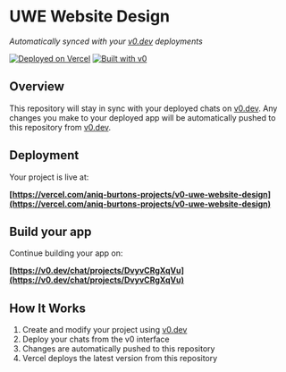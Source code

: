 # UWE Website Design

*Automatically synced with your [v0.dev](https://v0.dev) deployments*

[![Deployed on Vercel](https://img.shields.io/badge/Deployed%20on-Vercel-black?style=for-the-badge&logo=vercel)](https://vercel.com/aniq-burtons-projects/v0-uwe-website-design)
[![Built with v0](https://img.shields.io/badge/Built%20with-v0.dev-black?style=for-the-badge)](https://v0.dev/chat/projects/DvyvCRgXqVu)

## Overview

This repository will stay in sync with your deployed chats on [v0.dev](https://v0.dev).
Any changes you make to your deployed app will be automatically pushed to this repository from [v0.dev](https://v0.dev).

## Deployment

Your project is live at:

**[https://vercel.com/aniq-burtons-projects/v0-uwe-website-design](https://vercel.com/aniq-burtons-projects/v0-uwe-website-design)**

## Build your app

Continue building your app on:

**[https://v0.dev/chat/projects/DvyvCRgXqVu](https://v0.dev/chat/projects/DvyvCRgXqVu)**

## How It Works

1. Create and modify your project using [v0.dev](https://v0.dev)
2. Deploy your chats from the v0 interface
3. Changes are automatically pushed to this repository
4. Vercel deploys the latest version from this repository